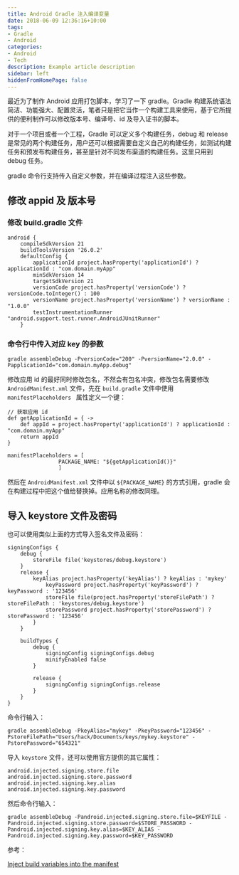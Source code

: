 ```yaml
---
title: Android Gradle 注入编译变量
date: 2018-06-09 12:36:16+10:00
tags:
- Gradle
- Android
categories:
- Android
- Tech
description: Example article description
sidebar: left
hiddenFromHomePage: false
---
```





最近为了制作 Android 应用打包脚本，学习了一下 gradle。Gradle 构建系统语法简洁、功能强大、配置灵活，笔者只是把它当作一个构建工具来使用，基于它所提供的便利制作可以修改版本号、编译号、id 及导入证书的脚本。

对于一个项目或者一个工程，Gradle 可以定义多个构建任务，debug 和 release 是常见的两个构建任务，用户还可以根据需要自定义自己的构建任务，如测试构建任务和预发布构建任务，甚至是针对不同发布渠道的构建任务。这里只用到 debug 任务。

gradle 命令行支持传入自定义参数，并在编译过程注入这些参数。

## 修改 appid 及 版本号

### 修改 build.gradle 文件

```
android {
    compileSdkVersion 21
    buildToolsVersion '26.0.2'
    defaultConfig {
        applicationId project.hasProperty('applicationId') ? applicationId : "com.domain.myApp"
        minSdkVersion 14
        targetSdkVersion 21
        versionCode project.hasProperty('versionCode') ? versionCode.toInteger() : 100
        versionName project.hasProperty('versionName') ? versionName : "1.0.0"
        testInstrumentationRunner "android.support.test.runner.AndroidJUnitRunner"
    }
```

### 命令行中传入对应 key 的参数

```
gradle assembleDebug -PversionCode="200" -PversionName="2.0.0" -PapplicationId="com.domain.myApp.debug"
```

修改应用 id 的最好同时修改包名，不然会有包名冲突，修改包名需要修改 `AndroidManifest.xml` 文件，先在 `build.gradle` 文件中使用 `manifestPlaceholders ` 属性定义一个键：

```
// 获取应用 id
def getApplicationId = { ->
    def appId = project.hasProperty('applicationId') ? applicationId : "com.domain.myApp"
    return appId
}

manifestPlaceholders = [
                PACKAGE_NAME: "${getApplicationId()}"
                ]
```

然后在 `AndroidManifest.xml` 文件中以 `${PACKAGE_NAME}` 的方式引用，gradle 会在构建过程中把这个值给替换掉。应用名称的修改同理。

## 导入 keystore 文件及密码

也可以使用类似上面的方式导入签名文件及密码：

```
signingConfigs {
    debug {
        storeFile file('keystores/debug.keystore')
    }
    release {
        keyAlias project.hasProperty('keyAlias') ? keyAlias : 'mykey'
            keyPassword project.hasProperty('keyPassword') ? keyPassword : '123456'
            storeFile file(project.hasProperty('storeFilePath') ? storeFilePath : 'keystores/debug.keystore')
            storePassword project.hasProperty('storePassword') ? storePassword : '123456'
        }
    }

    buildTypes {
        debug {
            signingConfig signingConfigs.debug
            minifyEnabled false
        }

        release {
            signingConfig signingConfigs.release
        }
    }
}
```

命令行输入：
```
gradle assembleDebug -PkeyAlias="mykey" -PkeyPassword="123456" -PstoreFilePath="Users/hack/Documents/keys/mykey.keystore" -PstorePassword="654321"
```

导入 `keystore` 文件，还可以使用官方提供的其它属性：

```
android.injected.signing.store.file
android.injected.signing.store.password
android.injected.signing.key.alias
android.injected.signing.key.password
```

然后命令行输入：
```
gradle assembleDebug -Pandroid.injected.signing.store.file=$KEYFILE -Pandroid.injected.signing.store.password=$STORE_PASSWORD -Pandroid.injected.signing.key.alias=$KEY_ALIAS -Pandroid.injected.signing.key.password=$KEY_PASSWORD
```

参考：

[Inject build variables into the manifest](https://developer.android.com/studio/build/manifest-build-variables)